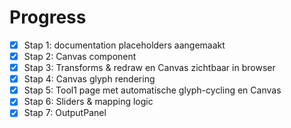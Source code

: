 # Progress

- [x] Stap 1: documentation placeholders aangemaakt
- [x] Stap 2: Canvas component
- [x] Stap 3: Transforms & redraw en Canvas zichtbaar in browser
- [x] Stap 4: Canvas glyph rendering
- [x] Stap 5: Tool1 page met automatische glyph-cycling en Canvas
- [x] Stap 6: Sliders & mapping logic
- [x] Stap 7: OutputPanel
